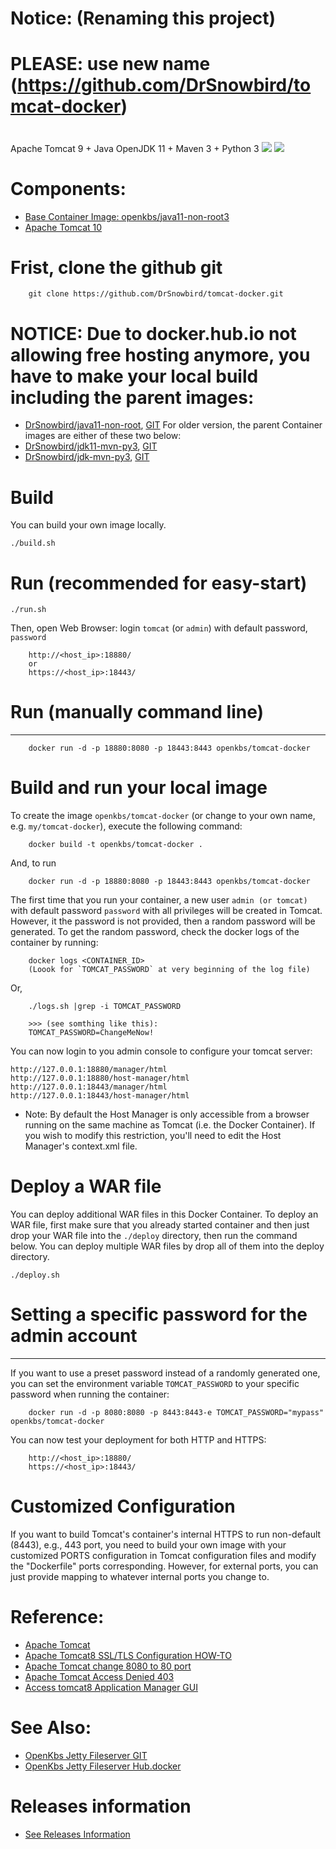 # ###############################
# Notice: (Renaming this project)
# PLEASE: use new name (https://github.com/DrSnowbird/tomcat-docker)
# ###############################

Apache Tomcat 9 + Java OpenJDK 11 + Maven 3 + Python 3
[![](https://images.microbadger.com/badges/image/openkbs/tomcat-docker.svg)](https://microbadger.com/images/openkbs/tomcat-docker "Get your own image badge on microbadger.com") [![](https://images.microbadger.com/badges/version/openkbs/tomcat-docker.svg)](https://microbadger.com/images/openkbs/tomcat-docker "Get your own version badge on microbadger.com")

# Components:

* [Base Container Image: openkbs/java11-non-root3](https://github.com/DrSnowbird/java11-non-root)
* [Apache Tomcat 10](https://tomcat.apache.org/download-10.cgi)

# Frist, clone the github git

```
    git clone https://github.com/DrSnowbird/tomcat-docker.git
```

# NOTICE: Due to docker.hub.io not allowing free hosting anymore, you have to make your local build including the parent images:
- [DrSnowbird/java11-non-root](https://github.com/DrSnowbird/java11-non-root), [GIT](git@github.com:DrSnowbird/java11-non-root.git)
For older version, the parent Container images are either of these two below:
- [DrSnowbird/jdk11-mvn-py3](https://github.com/DrSnowbird/jdk11-mvn-py3), [GIT](git@github.com:DrSnowbird/jdk11-mvn-py3.git)
- [DrSnowbird/jdk-mvn-py3](https://github.com/DrSnowbird/jdk-mvn-py3), [GIT](git@github.com:DrSnowbird/jdk-mvn-py3.git)

# Build
You can build your own image locally.
```
./build.sh
```

# Run (recommended for easy-start)

```
./run.sh
```
Then, open Web Browser: login `tomcat` (or `admin`) with default password, `password`
```
    http://<host_ip>:18880/
    or
    https://<host_ip>:18443/
```

# Run (manually command line)

-------------------------------------------------
```
    docker run -d -p 18880:8080 -p 18443:8443 openkbs/tomcat-docker
```

# Build and run your local image
To create the image `openkbs/tomcat-docker` (or change to your own name, e.g. `my/tomcat-docker`), execute the following command:

```
    docker build -t openkbs/tomcat-docker .
```
And, to run

```
    docker run -d -p 18880:8080 -p 18443:8443 openkbs/tomcat-docker
```

The first time that you run your container, a new user `admin (or tomcat)` with default password `password` with all privileges will be created in Tomcat.
However, it the password is not provided, then a random password will be generated. To get the random password, check the docker logs of the container by running:

```
    docker logs <CONTAINER_ID>
    (Loook for `TOMCAT_PASSWORD` at very beginning of the log file)
```
Or,
```
    ./logs.sh |grep -i TOMCAT_PASSWORD
    
    >>> (see somthing like this):
    TOMCAT_PASSWORD=ChangeMeNow!
```

You can now login to you admin console to configure your tomcat server:

    http://127.0.0.1:18880/manager/html
    http://127.0.0.1:18880/host-manager/html
    http://127.0.0.1:18443/manager/html
    http://127.0.0.1:18443/host-manager/html

* Note: By default the Host Manager is only accessible from a browser running on the same machine as Tomcat (i.e. the Docker Container). If you wish to modify this restriction, you'll need to edit the Host Manager's context.xml file.
    
# Deploy a WAR file
You can deploy additional WAR files in this Docker Container.
To deploy an WAR file, first make sure that you already started container and then just drop your WAR file into the `./deploy` directory, then run the command below. You can deploy multiple WAR files by drop all of them into the deploy directory.
```
./deploy.sh
```

# Setting a specific password for the admin account
-------------------------------------------------

If you want to use a preset password instead of a randomly generated one, you can
set the environment variable `TOMCAT_PASSWORD` to your specific password when running the container:
```
    docker run -d -p 8080:8080 -p 8443:8443-e TOMCAT_PASSWORD="mypass" openkbs/tomcat-docker
```

You can now test your deployment for both HTTP and HTTPS:

```
    http://<host_ip>:18880/
    https://<host_ip>:18443/
```

# Customized Configuration
If you want to build Tomcat's container's internal HTTPS to run non-default (8443), e.g., 443 port, you need to build your own image with your customized PORTS configuration in Tomcat configuration files and modify the "Dockerfile" ports corresponding.
However, for external ports, you can just provide mapping to whatever internal ports you change to.

# Reference: 
* [Apache Tomcat](https://tomcat.apache.org/)
* [Apache Tomcat8 SSL/TLS Configuration HOW-TO](https://tomcat.apache.org/tomcat-9.0-doc/ssl-howto.html)
* [Apache Tomcat change 8080 to 80 port](https://www.baeldung.com/tomcat-change-port)
* [Apache Tomcat Access Denied 403](https://itpeopleblog.wordpress.com/2018/03/19/access-tomcat8-application-manager-gui/)
* [Access tomcat8 Application Manager GUI](https://itpeopleblog.wordpress.com/2018/03/19/access-tomcat8-application-manager-gui/)

# See Also:
* [OpenKbs Jetty Fileserver GIT](https://github.com/DrSnowbird/jetty-fileserver)
* [OpenKbs Jetty Fileserver Hub.docker](https://hub.docker.com/r/openkbs/jetty-fileserver/)

# Releases information
* [See Releases Information](https://github.com/DrSnowbird/jdk-mvn-py3#releases-information)

